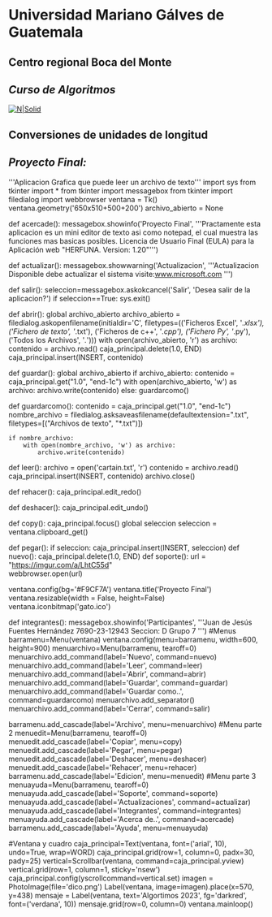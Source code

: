 # Universidad Mariano Gálves de Guatemala
## Centro regional Boca del Monte
## _Curso de Algoritmos_

[![N|Solid](https://www.universidadesonline.com.gt/logos/thumb/logo-universidad-mariano-galvez-de-guatemala.png)](https://umg.edu.gt/miumg/)
## Conversiones de unidades de longitud
## _Proyecto Final:_
'''Aplicacion Grafica que puede leer un archivo de texto'''
import sys
from tkinter import *
from tkinter import messagebox
from tkinter import filedialog
import webbrowser
ventana = Tk()
ventana.geometry('650x510+500+200')
archivo_abierto = None

def acercade():
    messagebox.showinfo('Proyecto Final', '''Practamente esta aplicacion es un mini editor de texto asi como notepad, el cual muestra las funciones mas basicas posibles.
Licencia de Usuario Final (EULA) para la Aplicación web "HERFUNA.
                        Version: 1.20"''')

def actualizar():
    messagebox.showwarning('Actualizacion', '''Actualizacion Disponible
debe actualizar el sistema visite:www.microsoft.com ''')

def salir():
    seleccion=messagebox.askokcancel('Salir', 'Desea salir de la aplicacion?')
    if seleccion==True:
        sys.exit()

def abrir():
    global archivo_abierto
    archivo_abierto = filedialog.askopenfilename(initialdir='C', filetypes=(('Ficheros Excel', '*.xlsx'), ('Fichero de texto', '*.txt'), ('Ficheros de c++', '*.cpp'), ('Fichero Py', '*.py'), ('Todos los Archivos', '*.*')))
    with open(archivo_abierto, 'r') as archivo:
        contenido = archivo.read()
        caja_principal.delete(1.0, END) 
        caja_principal.insert(INSERT, contenido)
   


def guardar():
    global archivo_abierto
    if archivo_abierto:
        contenido = caja_principal.get("1.0", "end-1c")
        with open(archivo_abierto, 'w') as archivo:
            archivo.write(contenido)
    else:
        guardarcomo()


def guardarcomo():
    contenido = caja_principal.get("1.0", "end-1c")
    nombre_archivo = filedialog.asksaveasfilename(defaultextension=".txt", filetypes=[("Archivos de texto", "*.txt")])

    if nombre_archivo:
        with open(nombre_archivo, 'w') as archivo:
            archivo.write(contenido)

def leer():
    archivo = open('cartain.txt', 'r')
    contenido = archivo.read()
    caja_principal.insert(INSERT, contenido)
    archivo.close()

def rehacer():
    caja_principal.edit_redo()

def deshacer():
    caja_principal.edit_undo()

def copy():
    caja_principal.focus()
    global seleccion
    seleccion = ventana.clipboard_get()

def pegar():
     if seleccion:
        caja_principal.insert(INSERT, seleccion)
def nuevo():
    caja_principal.delete(1.0, END)
def soporte():
    url = "https://imgur.com/a/LhtC55d"  
    webbrowser.open(url)

    
ventana.config(bg='#F9CF7A')
ventana.title('Proyecto Final')
ventana.resizable(width = False, height=False)
ventana.iconbitmap('gato.ico')

def integrantes():
    messagebox.showinfo('Participantes', '''Juan de Jesús Fuentes Hernández
7690-23-12943
Seccion: D
Grupo 7 ''')
    #Menus
barramenu=Menu(ventana)
ventana.config(menu=barramenu, width=600, height=900)
menuarchivo=Menu(barramenu, tearoff=0)
menuarchivo.add_command(label='Nuevo', command=nuevo)
menuarchivo.add_command(label='Leer', command=leer)
menuarchivo.add_command(label='Abrir', command=abrir)
menuarchivo.add_command(label='Guardar', command=guardar)
menuarchivo.add_command(label='Guardar como..', command=guardarcomo)
menuarchivo.add_separator()
menuarchivo.add_command(label='Cerrar', command=salir)

barramenu.add_cascade(label='Archivo', menu=menuarchivo)
#Menu parte 2
menuedit=Menu(barramenu, tearoff=0)
menuedit.add_cascade(label='Copiar', menu=copy)
menuedit.add_cascade(label='Pegar', menu=pegar)
menuedit.add_cascade(label='Deshacer', menu=deshacer)
menuedit.add_cascade(label='Rehacer', menu=rehacer)
barramenu.add_cascade(label='Edicion', menu=menuedit)
#Menu parte 3
menuayuda=Menu(barramenu, tearoff=0)
menuayuda.add_cascade(label='Soporte', command=soporte)
menuayuda.add_cascade(label='Actualizaciones', command=actualizar)
menuayuda.add_cascade(label='Integrantes', command=integrantes)
menuayuda.add_cascade(label='Acerca de..', command=acercade)
barramenu.add_cascade(label='Ayuda', menu=menuayuda)

#Ventana y cuadro
caja_principal=Text(ventana, font=('arial', 10), undo=True, wrap=WORD)
caja_principal.grid(row=1, column=0, padx=30, pady=25)
vertical=Scrollbar(ventana, command=caja_principal.yview)
vertical.grid(row=1, column=1, sticky='nsew')
caja_principal.config(yscrollcommand=vertical.set)
imagen = PhotoImage(file='dico.png')
Label(ventana, image=imagen).place(x=570, y=438)
mensaje = Label(ventana, text='Algortimos 2023', fg='darkred', font=('verdana', 10))
mensaje.grid(row=0, column=0)
ventana.mainloop()

